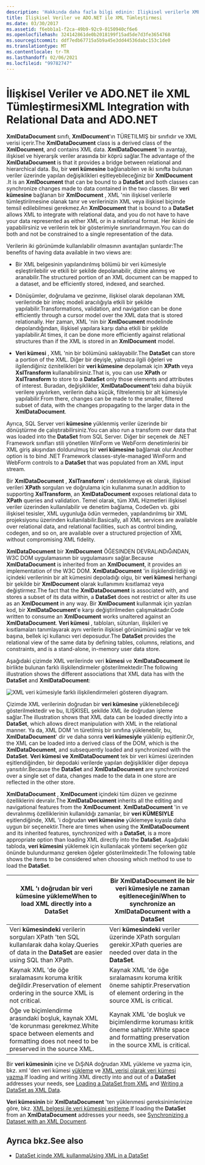 ```yaml
---
description: 'Hakkında daha fazla bilgi edinin: Ilişkisel verilerle XML tümleştirmesi ve ADO.NET'
title: İlişkisel Veriler ve ADO.NET ile XML Tümleştirmesi
ms.date: 03/30/2017
ms.assetid: f6ebb1a1-f2ca-49b9-92c9-0150940cf6e6
ms.openlocfilehash: 324142861de0b2018199f15ad5de7d3fe3654768
ms.sourcegitcommit: ddf7edb67715a5b9a45e3dd44536dabc153c1de0
ms.translationtype: MT
ms.contentlocale: tr-TR
ms.lasthandoff: 02/06/2021
ms.locfileid: "99782747"
---
```

# <a name="xml-integration-with-relational-data-and-adonet"></a><span data-ttu-id="38e3f-103">İlişkisel Veriler ve ADO.NET ile XML Tümleştirmesi</span><span class="sxs-lookup"><span data-stu-id="38e3f-103">XML Integration with Relational Data and ADO.NET</span></span>

<span data-ttu-id="38e3f-104">**XmlDataDocument** sınıfı, **XmlDocument**'ın TÜRETILMIŞ bir sınıfıdır ve XML verisi içerir.</span><span class="sxs-lookup"><span data-stu-id="38e3f-104">The **XmlDataDocument** class is a derived class of the **XmlDocument**, and contains XML data.</span></span> <span data-ttu-id="38e3f-105">**XmlDataDocument** 'in avantajı, ilişkisel ve hiyerarşik veriler arasında bir köprü sağlar.</span><span class="sxs-lookup"><span data-stu-id="38e3f-105">The advantage of the **XmlDataDocument** is that it provides a bridge between relational and hierarchical data.</span></span> <span data-ttu-id="38e3f-106">Bu, bir **veri kümesine** bağlanabilen ve iki sınıfta bulunan veriler üzerinde yapılan değişiklikleri eşitleyebileceğiniz bir **XmlDocument** .</span><span class="sxs-lookup"><span data-stu-id="38e3f-106">It is an **XmlDocument** that can be bound to a **DataSet** and both classes can synchronize changes made to data contained in the two classes.</span></span> <span data-ttu-id="38e3f-107">Bir **veri kümesine** bağlanan bir **XmlDocument** , XML 'nin ilişkisel verilerle tümleştirilmesine olanak tanır ve verilerinizin XML veya ilişkisel biçimde temsil edilebilmesi gerekmez.</span><span class="sxs-lookup"><span data-stu-id="38e3f-107">An **XmlDocument** that is bound to a **DataSet** allows XML to integrate with relational data, and you do not have to have your data represented as either XML or in a relational format.</span></span> <span data-ttu-id="38e3f-108">Her ikisini de yapabilirsiniz ve verilerin tek bir gösterimiyle sınırlandırmayın.</span><span class="sxs-lookup"><span data-stu-id="38e3f-108">You can do both and not be constrained to a single representation of the data.</span></span>  
  
 <span data-ttu-id="38e3f-109">Verilerin iki görünümde kullanılabilir olmasının avantajları şunlardır:</span><span class="sxs-lookup"><span data-stu-id="38e3f-109">The benefits of having data available in two views are:</span></span>  
  
- <span data-ttu-id="38e3f-110">Bir XML belgesinin yapılandırılmış bölümü bir veri kümesiyle eşleştirilebilir ve etkili bir şekilde depolanabilir, dizine alınmış ve aranabilir.</span><span class="sxs-lookup"><span data-stu-id="38e3f-110">The structured portion of an XML document can be mapped to a dataset, and be efficiently stored, indexed, and searched.</span></span>  
  
- <span data-ttu-id="38e3f-111">Dönüşümler, doğrulama ve gezinme, ilişkisel olarak depolanan XML verilerinde bir imleç modeli aracılığıyla etkili bir şekilde yapılabilir.</span><span class="sxs-lookup"><span data-stu-id="38e3f-111">Transformations, validation, and navigation can be done efficiently through a cursor model over the XML data that is stored relationally.</span></span> <span data-ttu-id="38e3f-112">Her zaman, XML 'nin bir **XmlDocument** modelinde depolandığından, ilişkisel yapılara karşı daha etkili bir şekilde yapılabilir.</span><span class="sxs-lookup"><span data-stu-id="38e3f-112">At times, it can be done more efficiently against relational structures than if the XML is stored in an **XmlDocument** model.</span></span>  
  
- <span data-ttu-id="38e3f-113">**Veri kümesi** , XML 'nin bir bölümünü saklayabilir.</span><span class="sxs-lookup"><span data-stu-id="38e3f-113">The **DataSet** can store a portion of the XML.</span></span> <span data-ttu-id="38e3f-114">Diğer bir deyişle, yalnızca ilgili öğeleri ve ilgilendiğiniz öznitelikleri bir **veri kümesine** depolamak için **XPath** veya **XslTransform** kullanabilirsiniz.</span><span class="sxs-lookup"><span data-stu-id="38e3f-114">That is, you can use **XPath** or **XslTransform** to store to a **DataSet** only those elements and attributes of interest.</span></span> <span data-ttu-id="38e3f-115">Buradan, değişiklikler, **XmlDataDocument**'teki daha büyük verilere yayılırken, verilerin daha küçük, filtrelenmiş bir alt kümesiyle yapılabilir.</span><span class="sxs-lookup"><span data-stu-id="38e3f-115">From there, changes can be made to the smaller, filtered subset of data, with the changes propagating to the larger data in the **XmlDataDocument**.</span></span>  
  
 <span data-ttu-id="38e3f-116">Ayrıca, SQL Server veri **kümesine** yüklenmiş veriler üzerinde bir dönüştürme de çalıştırabilirsiniz.</span><span class="sxs-lookup"><span data-stu-id="38e3f-116">You can also run a transform over data that was loaded into the **DataSet** from SQL Server.</span></span> <span data-ttu-id="38e3f-117">Diğer bir seçenek de .NET Framework sınıfları stili yönetilen WinForm ve WebForm denetimlerini bir XML giriş akışından doldurulmuş bir **veri kümesine** bağlamak olur.</span><span class="sxs-lookup"><span data-stu-id="38e3f-117">Another option is to bind .NET Framework classes-style-managed WinForm and WebForm controls to a **DataSet** that was populated from an XML input stream.</span></span>  
  
 <span data-ttu-id="38e3f-118">Bir **XmlDataDocument** , **XslTransform**' ı desteklemeye ek olarak, ilişkisel verileri **XPath** sorguları ve doğrulama için kullanıma sunar.</span><span class="sxs-lookup"><span data-stu-id="38e3f-118">In addition to supporting **XslTransform**, an **XmlDataDocument** exposes relational data to **XPath** queries and validation.</span></span>  <span data-ttu-id="38e3f-119">Temel olarak, tüm XML Hizmetleri ilişkisel veriler üzerinden kullanılabilir ve denetim bağlama, CodeGen vb. gibi ilişkisel tesisler, XML uygunluğa ödün vermeden, yapılandırılmış bir XML projeksiyonu üzerinden kullanılabilir.</span><span class="sxs-lookup"><span data-stu-id="38e3f-119">Basically, all XML services are available over relational data, and relational facilities, such as control binding, codegen, and so on, are available over a structured projection of XML without compromising XML fidelity.</span></span>  
  
 <span data-ttu-id="38e3f-120">**XmlDataDocument** bir **XmlDocument** ÖĞESINDEN DEVRALıNDıĞıNDAN, W3C DOM uygulamasının bir uygulamasını sağlar.</span><span class="sxs-lookup"><span data-stu-id="38e3f-120">Because **XmlDataDocument** is inherited from an **XmlDocument**, it provides an implementation of the W3C DOM.</span></span> <span data-ttu-id="38e3f-121">**XmlDataDocument** 'in ilişkilendirildiği ve içindeki verilerinin bir alt kümesini depoladığı olgu, bir **veri kümesi** herhangi bir şekilde bir **XmlDocument** olarak kullanımını kısıtlamaz veya değiştirmez.</span><span class="sxs-lookup"><span data-stu-id="38e3f-121">The fact that the **XmlDataDocument** is associated with, and stores a subset of its data within, a **DataSet** does not restrict or alter its use as an **XmlDocument** in any way.</span></span> <span data-ttu-id="38e3f-122">Bir **XmlDocument** kullanmak için yazılan kod, bir **XmlDataDocument**'e karşı değiştirilmeden çalışmaktadır.</span><span class="sxs-lookup"><span data-stu-id="38e3f-122">Code written to consume an **XmlDocument** works unaltered against an **XmlDataDocument**.</span></span> <span data-ttu-id="38e3f-123">**Veri kümesi** , tabloları, sütunları, ilişkileri ve kısıtlamaları tanımlayarak aynı verilerin ilişkisel görünümünü sağlar ve tek başına, bellek içi kullanıcı veri deposudur.</span><span class="sxs-lookup"><span data-stu-id="38e3f-123">The **DataSet** provides the relational view of the same data by defining tables, columns, relations, and constraints, and is a stand-alone, in-memory user data store.</span></span>  
  
 <span data-ttu-id="38e3f-124">Aşağıdaki çizimde XML verilerinde veri **kümesi** ve **XmlDataDocument** ile birlikte bulunan farklı ilişkilendirmeler gösterilmektedir:</span><span class="sxs-lookup"><span data-stu-id="38e3f-124">The following illustration shows the different associations that XML data has with the **DataSet** and **XmlDataDocument**:</span></span>
  
 ![XML veri kümesiyle farklı ilişkilendirmeleri gösteren diyagram.](./media/xml-integration-with-relational-data-and-adonet/xml-integration-relational-data-adodotnet.gif)  
  
 <span data-ttu-id="38e3f-126">Çizimde XML verilerinin doğrudan bir **veri kümesine** yüklenebileceği gösterilmektedir ve bu, ILIŞKISEL şekilde XML ile doğrudan işleme sağlar.</span><span class="sxs-lookup"><span data-stu-id="38e3f-126">The illustration shows that XML data can be loaded directly into a **DataSet**, which allows direct manipulation with XML in the relational manner.</span></span> <span data-ttu-id="38e3f-127">Ya da, XML DOM 'ın türetilmiş bir sınıfına yüklenebilir, bu, **XmlDataDocument**' dir ve daha sonra **veri kümesiyle** yüklenip eşitlenir.</span><span class="sxs-lookup"><span data-stu-id="38e3f-127">Or, the XML can be loaded into a derived class of the DOM, which is the **XmlDataDocument**, and subsequently loaded and synchronized with the **DataSet**.</span></span> <span data-ttu-id="38e3f-128">**Veri kümesi ve** **XmlDataDocument** tek bir veri kümesi üzerinden eşitlendiğinden, bir depodaki verilerde yapılan değişiklikler diğer depoya yansıtılır.</span><span class="sxs-lookup"><span data-stu-id="38e3f-128">Because the **DataSet** and **XmlDataDocument** are synchronized over a single set of data, changes made to the data in one store are reflected in the other store.</span></span>  
  
 <span data-ttu-id="38e3f-129">**XmlDataDocument** , **XmlDocument** içindeki tüm düzen ve gezinme özelliklerini devralır.</span><span class="sxs-lookup"><span data-stu-id="38e3f-129">The **XmlDataDocument** inherits all the editing and navigational features from the **XmlDocument**.</span></span> <span data-ttu-id="38e3f-130">**XmlDataDocument** 'in ve devralınmış özelliklerinin kullanıldığı zamanlar, bir **veri KÜMESIYLE** eşitlendiğinde, XML 'i doğrudan **veri kümesine** yüklemeye kıyasla daha uygun bir seçenektir.</span><span class="sxs-lookup"><span data-stu-id="38e3f-130">There are times when using the **XmlDataDocument** and its inherited features, synchronized with a **DataSet**, is a more appropriate option than loading XML directly into the **DataSet**.</span></span> <span data-ttu-id="38e3f-131">Aşağıdaki tabloda, **veri kümesini** yüklemek için kullanılacak yöntemi seçerken göz önünde bulundurmanız gereken öğeler gösterilmektedir.</span><span class="sxs-lookup"><span data-stu-id="38e3f-131">The following table shows the items to be considered when choosing which method to use to load the **DataSet**.</span></span>  
  
|<span data-ttu-id="38e3f-132">XML 'ı doğrudan bir veri kümesine yükleme</span><span class="sxs-lookup"><span data-stu-id="38e3f-132">When to load XML directly into a DataSet</span></span>|<span data-ttu-id="38e3f-133">Bir XmlDataDocument ile bir veri kümesiyle ne zaman eşitleneceğini</span><span class="sxs-lookup"><span data-stu-id="38e3f-133">When to synchronize an XmlDataDocument with a DataSet</span></span>|  
|----------------------------------------------|-----------------------------------------------------------|  
|<span data-ttu-id="38e3f-134">Veri **kümesindeki** verilerin sorguları XPath 'ten SQL kullanılarak daha kolay.</span><span class="sxs-lookup"><span data-stu-id="38e3f-134">Queries of data in the **DataSet** are easier using SQL than XPath.</span></span>|<span data-ttu-id="38e3f-135">Veri **kümesindeki** veriler üzerinde XPath sorguları gerekir.</span><span class="sxs-lookup"><span data-stu-id="38e3f-135">XPath queries are needed over data in the **DataSet**.</span></span>|  
|<span data-ttu-id="38e3f-136">Kaynak XML 'de öğe sıralamasını koruma kritik değildir.</span><span class="sxs-lookup"><span data-stu-id="38e3f-136">Preservation of element ordering in the source XML is not critical.</span></span>|<span data-ttu-id="38e3f-137">Kaynak XML 'de öğe sıralamasını koruma kritik öneme sahiptir.</span><span class="sxs-lookup"><span data-stu-id="38e3f-137">Preservation of element ordering in the source XML is critical.</span></span>|  
|<span data-ttu-id="38e3f-138">Öğe ve biçimlendirme arasındaki boşluk, kaynak XML 'de korunması gerekmez.</span><span class="sxs-lookup"><span data-stu-id="38e3f-138">White space between elements and formatting does not need to be preserved in the source XML.</span></span>|<span data-ttu-id="38e3f-139">Kaynak XML 'de boşluk ve biçimlendirme koruması kritik öneme sahiptir.</span><span class="sxs-lookup"><span data-stu-id="38e3f-139">White space and formatting preservation in the source XML is critical.</span></span>|  
  
 <span data-ttu-id="38e3f-140">Bir **veri kümesinin** içine ve DıŞıNA doğrudan XML yükleme ve yazma için, bkz. xml 'den veri kümesi [yükleme](../../../framework/data/adonet/dataset-datatable-dataview/loading-a-dataset-from-xml.md) ve [XML verisi olarak veri kümesi yazma](../../../framework/data/adonet/dataset-datatable-dataview/writing-dataset-contents-as-xml-data.md).</span><span class="sxs-lookup"><span data-stu-id="38e3f-140">If loading and writing XML directly into and out of a **DataSet** addresses your needs, see [Loading a DataSet from XML](../../../framework/data/adonet/dataset-datatable-dataview/loading-a-dataset-from-xml.md) and [Writing a DataSet as XML Data](../../../framework/data/adonet/dataset-datatable-dataview/writing-dataset-contents-as-xml-data.md).</span></span>  
  
 <span data-ttu-id="38e3f-141">**Veri kümesinin** bir **XmlDataDocument** 'ten yüklenmesi gereksinimlerinize göre, bkz. [XML belgesi ile veri kümesini eşitleme](../../../framework/data/adonet/dataset-datatable-dataview/dataset-and-xmldatadocument-synchronization.md).</span><span class="sxs-lookup"><span data-stu-id="38e3f-141">If loading the **DataSet** from an **XmlDataDocument** addresses your needs, see [Synchronizing a Dataset with an XML Document](../../../framework/data/adonet/dataset-datatable-dataview/dataset-and-xmldatadocument-synchronization.md).</span></span>  
  
## <a name="see-also"></a><span data-ttu-id="38e3f-142">Ayrıca bkz.</span><span class="sxs-lookup"><span data-stu-id="38e3f-142">See also</span></span>

- [<span data-ttu-id="38e3f-143">DataSet içinde XML kullanma</span><span class="sxs-lookup"><span data-stu-id="38e3f-143">Using XML in a DataSet</span></span>](../../../framework/data/adonet/dataset-datatable-dataview/using-xml-in-a-dataset.md)
